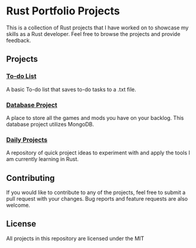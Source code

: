 # Rust Portfolio Projects

This is a collection of Rust projects that I have worked on to showcase my skills as a Rust developer. Feel free to browse the projects and provide feedback.

## Projects

### [To-do List](https://github.com/nuiben/rust/tree/main/todo)

A basic To-do list that saves to-do tasks to a .txt file.

### [Database Project](https://github.com/nuiben/rust/tree/main/game_list)

A place to store all the games and mods you have on your backlog. This database project utilizes MongoDB.

### [Daily Projects]()

A repository of quick project ideas to experiment with and apply the tools I am currently learning in Rust.

## Contributing

If you would like to contribute to any of the projects, feel free to submit a pull request with your changes. Bug reports and feature requests are also welcome.

## License

All projects in this repository are licensed under the MIT
